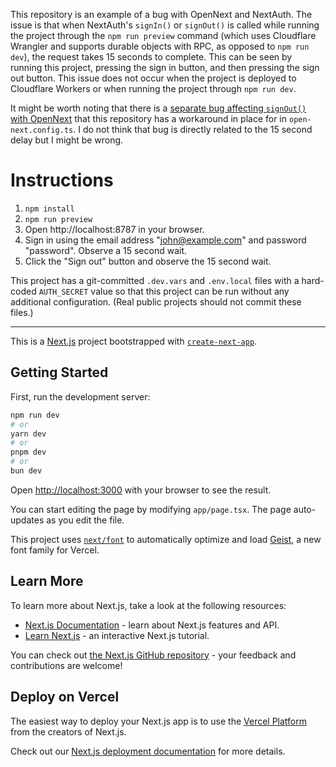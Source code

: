 This repository is an example of a bug with OpenNext and NextAuth. The issue is that when NextAuth's `signIn()` or `signOut()` is called while running the project through the `npm run preview` command (which uses Cloudflare Wrangler and supports durable objects with RPC, as opposed to `npm run dev`), the request takes 15 seconds to complete. This can be seen by running this project, pressing the sign in button, and then pressing the sign out button. This issue does not occur when the project is deployed to Cloudflare Workers or when running the project through `npm run dev`.

It might be worth noting that there is a [separate bug affecting `signOut()` with OpenNext](https://github.com/opennextjs/opennextjs-cloudflare/issues/606) that this repository has a workaround in place for in `open-next.config.ts`. I do not think that bug is directly related to the 15 second delay but I might be wrong.

# Instructions

1. `npm install`
2. `npm run preview`
3. Open http://localhost:8787 in your browser.
4. Sign in using the email address "john@example.com" and password "password". Observe a 15 second wait.
5. Click the "Sign out" button and observe the 15 second wait.

This project has a git-committed `.dev.vars` and `.env.local` files with a hard-coded `AUTH_SECRET` value so that this project can be run without any additional configuration. (Real public projects should not commit these files.)

---

This is a [Next.js](https://nextjs.org) project bootstrapped with [`create-next-app`](https://nextjs.org/docs/app/api-reference/cli/create-next-app).

## Getting Started

First, run the development server:

```bash
npm run dev
# or
yarn dev
# or
pnpm dev
# or
bun dev
```

Open [http://localhost:3000](http://localhost:3000) with your browser to see the result.

You can start editing the page by modifying `app/page.tsx`. The page auto-updates as you edit the file.

This project uses [`next/font`](https://nextjs.org/docs/app/building-your-application/optimizing/fonts) to automatically optimize and load [Geist](https://vercel.com/font), a new font family for Vercel.

## Learn More

To learn more about Next.js, take a look at the following resources:

- [Next.js Documentation](https://nextjs.org/docs) - learn about Next.js features and API.
- [Learn Next.js](https://nextjs.org/learn) - an interactive Next.js tutorial.

You can check out [the Next.js GitHub repository](https://github.com/vercel/next.js) - your feedback and contributions are welcome!

## Deploy on Vercel

The easiest way to deploy your Next.js app is to use the [Vercel Platform](https://vercel.com/new?utm_medium=default-template&filter=next.js&utm_source=create-next-app&utm_campaign=create-next-app-readme) from the creators of Next.js.

Check out our [Next.js deployment documentation](https://nextjs.org/docs/app/building-your-application/deploying) for more details.

